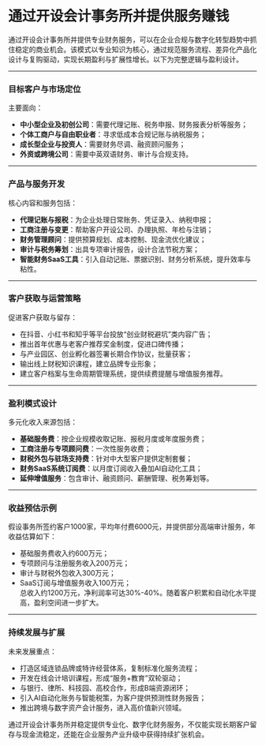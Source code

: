 # 通过开设会计事务所并提供服务赚钱  

通过开设会计事务所并提供专业财务服务，可以在企业合规与数字化转型趋势中抓住稳定的商业机会。该模式以专业知识为核心，通过规范服务流程、差异化产品化设计与复购驱动，实现长期盈利与扩展性增长。以下为完整逻辑与盈利设计。  

***

### 目标客户与市场定位  
主要面向：  
* **中小型企业及初创公司**：需要代理记账、税务申报、财务报表分析等服务；  
* **个体工商户与自由职业者**：寻求低成本合规记账与纳税服务；  
* **成长型企业与投资人**：需要财务尽调、融资顾问服务；  
* **外资或跨境公司**：需要中英双语财务、审计与合规支持。  

***

### 产品与服务开发  
核心内容和服务包括：  
* **代理记账与报税**：为企业处理日常账务、凭证录入、纳税申报；  
* **工商注册与变更**：帮助客户开设公司、办理执照、年检与注销；  
* **财务管理顾问**：提供预算规划、成本控制、现金流优化建议；  
* **审计与税务筹划**：出具专项审计报告，设计合法节税方案；  
* **智能财务SaaS工具**：引入自动记账、票据识别、财务分析系统，提升效率与粘性。  

***

### 客户获取与运营策略  
促进客户获取与留存：  
* 在抖音、小红书和知乎等平台投放“创业财税避坑”类内容广告；  
* 推出首年优惠与老客户推荐奖金制度，促进口碑传播；  
* 与产业园区、创业孵化器签署长期合作协议，批量获客；  
* 输出线上财税知识课程，建立品牌专业形象；  
* 建立客户档案与生命周期管理系统，提供续费提醒与增值服务推荐。  

***

### 盈利模式设计  
多元化收入来源包括：  
* **基础服务费**：按企业规模收取记账、报税月度或年度服务费；  
* **工商注册与专项顾问费**：一次性服务收费；  
* **财税外包与驻场支持费**：针对中大型客户提供定制套餐；  
* **财务SaaS系统订阅费**：以月度订阅收入叠加AI自动化工具；  
* **延伸增值服务**：包含审计、融资顾问、薪酬管理、税务筹划等。  

***

### 收益预估示例  
假设事务所签约客户1000家，平均年付费6000元，并提供部分高端审计服务，年收益估算如下：  
* 基础服务费收入约600万元；  
* 专项顾问与注册服务收入200万元；  
* 审计与财税外包收入300万元；  
* SaaS订阅与增值服务收入100万元；  
总收入约1200万元，净利润率可达30%-40%。随着客户积累和自动化水平提高，盈利空间进一步扩大。  

***

### 持续发展与扩展  
未来发展重点：  
* 打造区域连锁品牌或特许经营体系，复制标准化服务流程；  
* 开发在线会计培训课程，形成“服务+教育”双轮驱动；  
* 与银行、律所、科技园、高校合作，形成B端资源闭环；  
* 引入AI自动化账务与智能税策，为客户提供预测性财务报告；  
* 推出跨境与数字资产会计服务，进入高价值新兴领域。  

通过开设会计事务所并稳定提供专业化、数字化财务服务，不仅能实现长期客户留存与现金流稳定，还能在企业服务产业升级中获得持续扩张机会。